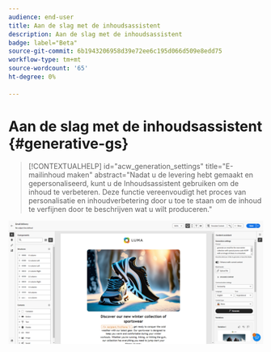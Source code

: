 ```yaml
---
audience: end-user
title: Aan de slag met de inhoudsassistent
description: Aan de slag met de inhoudsassistent
badge: label="Beta"
source-git-commit: 6b1943206958d39e72ee6c195d066d509e8edd75
workflow-type: tm+mt
source-wordcount: '65'
ht-degree: 0%

---
```



# Aan de slag met de inhoudsassistent {#generative-gs}

>[!CONTEXTUALHELP]
>id="acw_generation_settings"
>title="E-mailinhoud maken"
>abstract="Nadat u de levering hebt gemaakt en gepersonaliseerd, kunt u de Inhoudsassistent gebruiken om de inhoud te verbeteren. Deze functie vereenvoudigt het proces van personalisatie en inhoudverbetering door u toe te staan om de inhoud te verfijnen door te beschrijven wat u wilt produceren."

![](assets/gs-genai.png)

